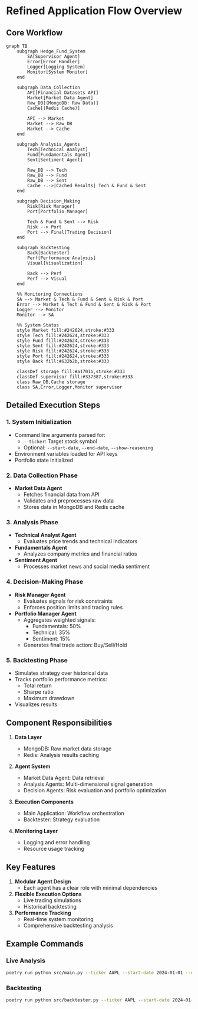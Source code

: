 # Refined Application Flow Overview

## Core Workflow

```mermaid
graph TB
    subgraph Hedge_Fund_System
        SA[Supervisor Agent]
        Error[Error Handler]
        Logger[Logging System]
        Monitor[System Monitor]
    end

    subgraph Data_Collection
        API[Financial Datasets API]
        Market[Market Data Agent]
        Raw_DB[(MongoDB: Raw Data)]
        Cache[(Redis Cache)]
        
        API --> Market
        Market --> Raw_DB
        Market --> Cache
    end

    subgraph Analysis_Agents
        Tech[Technical Analyst]
        Fund[Fundamentals Agent]
        Sent[Sentiment Agent]

        Raw_DB --> Tech
        Raw_DB --> Fund
        Raw_DB --> Sent
        Cache -.->|Cached Results| Tech & Fund & Sent
    end

    subgraph Decision_Making
        Risk[Risk Manager]
        Port[Portfolio Manager]

        Tech & Fund & Sent --> Risk
        Risk --> Port
        Port --> Final[Trading Decision]
    end

    subgraph Backtesting
        Back[Backtester]
        Perf[Performance Analysis]
        Visual[Visualization]

        Back --> Perf
        Perf --> Visual
    end

    %% Monitoring Connections
    SA --> Market & Tech & Fund & Sent & Risk & Port
    Error --> Market & Tech & Fund & Sent & Risk & Port
    Logger --> Monitor
    Monitor --> SA

    %% System Status
    style Market fill:#242624,stroke:#333
    style Tech fill:#242624,stroke:#333
    style Fund fill:#242624,stroke:#333
    style Sent fill:#242624,stroke:#333
    style Risk fill:#242624,stroke:#333
    style Port fill:#242624,stroke:#333
    style Back fill:#632b2b,stroke:#333

    classDef storage fill:#a1701b,stroke:#333
    classDef supervisor fill:#337387,stroke:#333
    class Raw_DB,Cache storage
    class SA,Error,Logger,Monitor supervisor
```

## Detailed Execution Steps

### 1. System Initialization
- Command line arguments parsed for:
  - `--ticker`: Target stock symbol
  - Optional: `--start-date`, `--end-date`, `--show-reasoning`
- Environment variables loaded for API keys
- Portfolio state initialized

### 2. Data Collection Phase
- **Market Data Agent**
  - Fetches financial data from API
  - Validates and preprocesses raw data
  - Stores data in MongoDB and Redis cache

### 3. Analysis Phase
- **Technical Analyst Agent**
  - Evaluates price trends and technical indicators
- **Fundamentals Agent**
  - Analyzes company metrics and financial ratios
- **Sentiment Agent**
  - Processes market news and social media sentiment

### 4. Decision-Making Phase
- **Risk Manager Agent**
  - Evaluates signals for risk constraints
  - Enforces position limits and trading rules
- **Portfolio Manager Agent**
  - Aggregates weighted signals:
    - Fundamentals: 50%
    - Technical: 35%
    - Sentiment: 15%
  - Generates final trade action: Buy/Sell/Hold

### 5. Backtesting Phase
- Simulates strategy over historical data
- Tracks portfolio performance metrics:
  - Total return
  - Sharpe ratio
  - Maximum drawdown
- Visualizes results

## Component Responsibilities

1. **Data Layer**
   - MongoDB: Raw market data storage
   - Redis: Analysis results caching

2. **Agent System**
   - Market Data Agent: Data retrieval
   - Analysis Agents: Multi-dimensional signal generation
   - Decision Agents: Risk evaluation and portfolio optimization

3. **Execution Components**
   - Main Application: Workflow orchestration
   - Backtester: Strategy evaluation

4. **Monitoring Layer**
   - Logging and error handling
   - Resource usage tracking

## Key Features

1. **Modular Agent Design**
   - Each agent has a clear role with minimal dependencies
2. **Flexible Execution Options**
   - Live trading simulations
   - Historical backtesting
3. **Performance Tracking**
   - Real-time system monitoring
   - Comprehensive backtesting analysis

## Example Commands

### Live Analysis
```bash
poetry run python src/main.py --ticker AAPL --start-date 2024-01-01 --end-date 2024-03-01 --show-reasoning
```

### Backtesting
```bash
poetry run python src/backtester.py --ticker AAPL --start-date 2024-01-01 --end-date 2024-03-01
```

